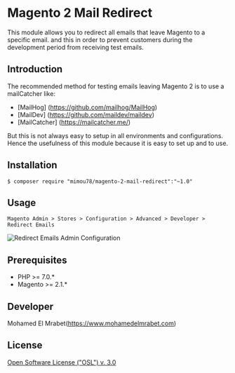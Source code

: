 # Magento 2 Mail Redirect

This module allows you to redirect all emails that leave Magento to a specific email. and this in order to prevent customers during the development period from receiving test emails.

## Introduction

The recommended method for testing emails leaving Magento 2 is to use a mailCatcher like:

  * [MailHog] (https://github.com/mailhog/MailHog)
  * [MailDev] (https://github.com/maildev/maildev)
  * [MailCatcher] (https://mailcatcher.me/)


But this is not always easy to setup in all environments and configurations.
Hence the usefulness of this module because it is easy to set up and to use.

## Installation

```
$ composer require "mimou78/magento-2-mail-redirect":"~1.0"
```

## Usage

`Magento Admin > Stores > Configuration > Advanced > Developer > Redirect Emails`

![Redirect Emails Admin Configuration](docs/img/redirect_mail_admin)

## Prerequisites

- PHP >= 7.0.*
- Magento >= 2.1.*

## Developer

Mohamed El Mrabet(https://www.mohamedelmrabet.com)

## License

[Open Software License ("OSL") v. 3.0](https://opensource.org/licenses/OSL-3.0)
